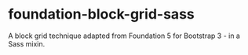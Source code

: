 # foundation-block-grid-sass
A block grid technique adapted from Foundation 5 for Bootstrap 3 - in a Sass mixin.
